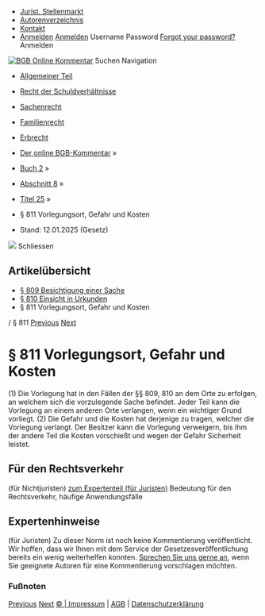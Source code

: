   * [Jurist. Stellenmarkt](https://bgb.kommentar.de/Buch-2/Abschnitt-8/Titel-25/</job-board> "Jurist. Stellenmarkt")
  * [Autorenverzeichnis](https://bgb.kommentar.de/Buch-2/Abschnitt-8/Titel-25/</Autorenverzeichnis> "Autorenverzeichnis")
  * [Kontakt](https://bgb.kommentar.de/Buch-2/Abschnitt-8/Titel-25/</Kontakt>)
  * [Anmelden](https://bgb.kommentar.de/Buch-2/Abschnitt-8/Titel-25/<#login> "show login form") [Anmelden](https://bgb.kommentar.de/Buch-2/Abschnitt-8/Titel-25/<#> "hide login form") Username Password
[Forgot your password?](https://bgb.kommentar.de/Buch-2/Abschnitt-8/Titel-25/</user/forgotpassword>) Anmelden 


[![BGB Online Kommentar](https://bgb.kommentar.de/extension/bgb/design/bgb/images/logo.png)](https://bgb.kommentar.de/Buch-2/Abschnitt-8/Titel-25/</> "BGB Online Kommentar")
Suchen
Navigation
  * [Allgemeiner Teil](https://bgb.kommentar.de/Buch-2/Abschnitt-8/Titel-25/</Buch-1>)
  * [Recht der Schuldverhältnisse](https://bgb.kommentar.de/Buch-2/Abschnitt-8/Titel-25/</Buch-2>)
  * [Sachenrecht](https://bgb.kommentar.de/Buch-2/Abschnitt-8/Titel-25/</Buch-3>)
  * [Familienrecht](https://bgb.kommentar.de/Buch-2/Abschnitt-8/Titel-25/</Buch-4>)
  * [Erbrecht](https://bgb.kommentar.de/Buch-2/Abschnitt-8/Titel-25/</Buch-5>)


  * [Der online BGB-Kommentar](https://bgb.kommentar.de/Buch-2/Abschnitt-8/Titel-25/</>) »
  * [Buch 2](https://bgb.kommentar.de/Buch-2/Abschnitt-8/Titel-25/</Buch-2>) »
  * [Abschnitt 8](https://bgb.kommentar.de/Buch-2/Abschnitt-8/Titel-25/</Buch-2/Abschnitt-8>) »
  * [Titel 25](https://bgb.kommentar.de/Buch-2/Abschnitt-8/Titel-25/</Buch-2/Abschnitt-8/Titel-25>) »
  * § 811 Vorlegungsort, Gefahr und Kosten 
  * Stand: 12.01.2025 (Gesetz) 


![](https://vg01.met.vgwort.de/na/1c9909529ead4f509072c06d9081a7d5)
Schliessen 
## Artikelübersicht
  * [ § 809 Besichtigung einer Sache ](https://bgb.kommentar.de/Buch-2/Abschnitt-8/Titel-25/</Buch-2/Abschnitt-8/Titel-25/Besichtigung-einer-Sache>)
  * [ § 810 Einsicht in Urkunden ](https://bgb.kommentar.de/Buch-2/Abschnitt-8/Titel-25/</Buch-2/Abschnitt-8/Titel-25/Einsicht-in-Urkunden>)
  * § 811 Vorlegungsort, Gefahr und Kosten 


/ § 811 
[Previous](https://bgb.kommentar.de/Buch-2/Abschnitt-8/Titel-25/</Buch-2/Abschnitt-8/Titel-25/Einsicht-in-Urkunden> "§ 810 Einsicht in Urkunden") [Next](https://bgb.kommentar.de/Buch-2/Abschnitt-8/Titel-25/</Buch-2/Abschnitt-8/Titel-26/Herausgabeanspruch> "§ 812 Herausgabeanspruch")
# § 811 Vorlegungsort, Gefahr und Kosten
(1) Die Vorlegung hat in den Fällen der §§ 809, 810 an dem Orte zu erfolgen, an welchem sich die vorzulegende Sache befindet. Jeder Teil kann die Vorlegung an einem anderen Orte verlangen, wenn ein wichtiger Grund vorliegt.
(2) Die Gefahr und die Kosten hat derjenige zu tragen, welcher die Vorlegung verlangt. Der Besitzer kann die Vorlegung verweigern, bis ihm der andere Teil die Kosten vorschießt und wegen der Gefahr Sicherheit leistet.
## Für den Rechtsverkehr 
(für Nichtjuristen)
[zum Expertenteil (für Juristen)](https://bgb.kommentar.de/Buch-2/Abschnitt-8/Titel-25/<#expertenhinweise>)
Bedeutung für den Rechtsverkehr, häufige Anwendungsfälle
## Expertenhinweise
(für Juristen)
Zu dieser Norm ist noch keine Kommentierung veröffentlicht. Wir hoffen, dass wir Ihnen mit dem Service der Gesetzesveröffentlichung bereits ein wenig weiterhelfen konnten. [Sprechen Sie uns gerne an](https://bgb.kommentar.de/Buch-2/Abschnitt-8/Titel-25/</Kontakt>), wenn Sie geeignete Autoren für eine Kommentierung vorschlagen möchten. 
### Fußnoten
[Previous](https://bgb.kommentar.de/Buch-2/Abschnitt-8/Titel-25/</Buch-2/Abschnitt-8/Titel-25/Einsicht-in-Urkunden> "§ 810 Einsicht in Urkunden") [Next](https://bgb.kommentar.de/Buch-2/Abschnitt-8/Titel-25/</Buch-2/Abschnitt-8/Titel-26/Herausgabeanspruch> "§ 812 Herausgabeanspruch")
[© | Impressum](https://bgb.kommentar.de/Buch-2/Abschnitt-8/Titel-25/</Kontakt>) | [AGB](https://bgb.kommentar.de/Buch-2/Abschnitt-8/Titel-25/</AGB>) | [Datenschutzerklärung](https://bgb.kommentar.de/Buch-2/Abschnitt-8/Titel-25/</Datenschutzerklaerung-fuer-Leser>)
